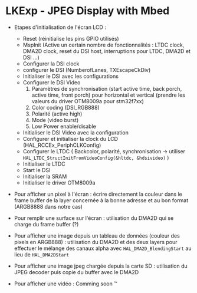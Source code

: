 # LKExp - JPEG Display with Mbed

 - Etapes d'initialisation de l'écran LCD : 
    - Reset (réinitialise les pins GPIO utilisés)
    - MspInit (Active un certain nombre de fonctionnalités : LTDC clock, DMA2D clock, reset du DSI host, interruptions pour LTDC, DMA2D et DSI ...)
    - Configurer la DSI clock
    - configurer le DSI (NumberofLanes, TXEscapeCkDiv)
    - Initialiser le DSI avec les configurations
    - Configurer le DSI Video
        1. Paramètres de synchronisation (start active time, back porch, active time, front porch) pour horizontal et vertical (prendre les valeurs du driver OTM8009a pour stm32f7xx)
        2. Color coding (DSI_RGB888)
        3. Polarité (active high)
        3. Mode (video burst)
        4. Low Power enable/disable
    - Initialiser le DSI Video avec la configuration
    - Configurer et initialiser la clock du LCD (HAL_RCCEx_PeriphCLKConfig)
    - Configurer le LTDC ( Backcolor, polarité, synchronisation -> utiliser `HAL_LTDC_StructInitFromVideoConfig(&hltdc, &hdsivideo)` )
    - Initialiser le LTDC
    - Start le DSI
    - Initialiser la SRAM
    - Initialiser le driver OTM8009a

 - Pour afficher un pixel à l'écran : écrire directement la couleur dans le frame buffer de la layer concernée à la bonne adresse et au bon format (ARGB8888 dans notre cas)

 - Pour remplir une surface sur l'écran : utilisation du DMA2D qui se charge du frame buffer (?)

 - Pour afficher une image depuis un tableau de données (couleur des pixels en ARGB888) : utilisation du DMA2D et des deux layers pour effectuer le mélange des canaux alpha avec `HAL_DMA2D_BlendingStart` au lieu de `HAL_DMA2DStart`

 - Pour afficher une image jpeg chargée depuis la carte SD : utilisation du JPEG decoder puis copie du buffer avec le DMA2D

 - Pour afficher une vidéo : Comming soon ™